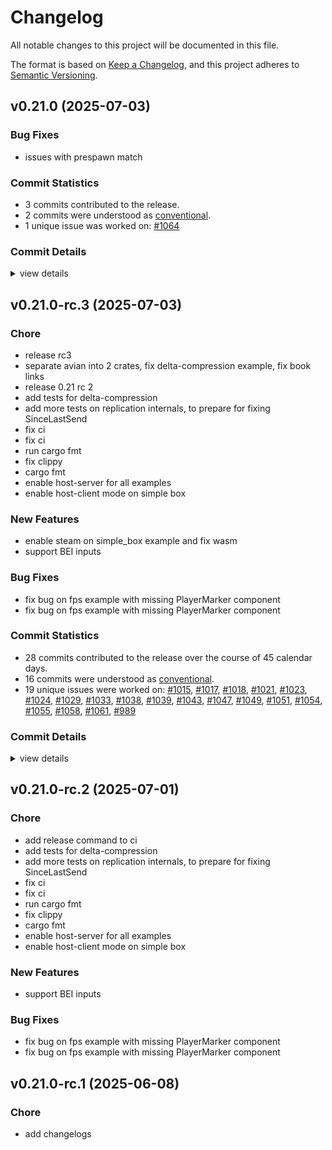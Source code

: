 # Changelog

All notable changes to this project will be documented in this file.

The format is based on [Keep a Changelog](https://keepachangelog.com/en/1.0.0/),
and this project adheres to [Semantic Versioning](https://semver.org/spec/v2.0.0.html).

## v0.21.0 (2025-07-03)

### Bug Fixes

 - <csr-id-97d5b9baf349aa8c0245d20432ff333c42b2c04d/> issues with prespawn match

### Commit Statistics

<csr-read-only-do-not-edit/>

 - 3 commits contributed to the release.
 - 2 commits were understood as [conventional](https://www.conventionalcommits.org).
 - 1 unique issue was worked on: [#1064](https://github.com/cBournhonesque/lightyear/issues/1064)

### Commit Details

<csr-read-only-do-not-edit/>

<details><summary>view details</summary>

 * **[#1064](https://github.com/cBournhonesque/lightyear/issues/1064)**
    - Issues with prespawn match ([`97d5b9b`](https://github.com/cBournhonesque/lightyear/commit/97d5b9baf349aa8c0245d20432ff333c42b2c04d))
</details>

## v0.21.0-rc.3 (2025-07-03)

<csr-id-5dc2e81f8c2b1171df33703d73e38a49e7b4695d/>
<csr-id-1abda441054255978b6d5bef9da8e538b91aa1ed/>
<csr-id-81341e91707b31a5cba6967d23e230945180a4e8/>
<csr-id-72ecbb9604bbb7add8e911cf9d72f21fd00eed6c/>
<csr-id-f8d62c7389c6095694fcd8ceeb593b6d0ebc5b47/>
<csr-id-f9bc3e3d8322d252d80363f716d5e78782520cff/>
<csr-id-b9c22da58aac0aed5d99feb2d3e773582fcf27e4/>
<csr-id-4ae9ac16922d9c160bfb01733a28749a78bfcb3a/>
<csr-id-249b40f358977f6f85e269967d3912bfb4080f73/>
<csr-id-f55c117c1627368978d26c788efbcb2ddda1da01/>
<csr-id-bc7cf371f822ff7a2667c329b6f77e5a694a93d4/>
<csr-id-411733089f59eb90d405f7ad327b5440b55ef060/>

### Chore

 - <csr-id-5dc2e81f8c2b1171df33703d73e38a49e7b4695d/> release rc3
 - <csr-id-1abda441054255978b6d5bef9da8e538b91aa1ed/> separate avian into 2 crates, fix delta-compression example, fix book links
 - <csr-id-81341e91707b31a5cba6967d23e230945180a4e8/> release 0.21 rc 2
 - <csr-id-72ecbb9604bbb7add8e911cf9d72f21fd00eed6c/> add tests for delta-compression
 - <csr-id-f8d62c7389c6095694fcd8ceeb593b6d0ebc5b47/> add more tests on replication internals, to prepare for fixing SinceLastSend
 - <csr-id-f9bc3e3d8322d252d80363f716d5e78782520cff/> fix ci
 - <csr-id-b9c22da58aac0aed5d99feb2d3e773582fcf27e4/> fix ci
 - <csr-id-4ae9ac16922d9c160bfb01733a28749a78bfcb3a/> run cargo fmt
 - <csr-id-249b40f358977f6f85e269967d3912bfb4080f73/> fix clippy
 - <csr-id-f55c117c1627368978d26c788efbcb2ddda1da01/> cargo fmt
 - <csr-id-bc7cf371f822ff7a2667c329b6f77e5a694a93d4/> enable host-server for all examples
 - <csr-id-411733089f59eb90d405f7ad327b5440b55ef060/> enable host-client mode on simple box

### New Features

 - <csr-id-0bd3fbe9db6d8dfd350a0e014e7beec9392df1de/> enable steam on simple_box example and fix wasm
 - <csr-id-117b0841a25dba5c6ffaadad88a8c4dba09d3cbb/> support BEI inputs

### Bug Fixes

 - <csr-id-e85935036975bb7bda4f2d77fb00df66084cc513/> fix bug on fps example with missing PlayerMarker component
 - <csr-id-1108da74e019d8efc37728b58ab07ac9472aaefa/> fix bug on fps example with missing PlayerMarker component

### Commit Statistics

<csr-read-only-do-not-edit/>

 - 28 commits contributed to the release over the course of 45 calendar days.
 - 16 commits were understood as [conventional](https://www.conventionalcommits.org).
 - 19 unique issues were worked on: [#1015](https://github.com/cBournhonesque/lightyear/issues/1015), [#1017](https://github.com/cBournhonesque/lightyear/issues/1017), [#1018](https://github.com/cBournhonesque/lightyear/issues/1018), [#1021](https://github.com/cBournhonesque/lightyear/issues/1021), [#1023](https://github.com/cBournhonesque/lightyear/issues/1023), [#1024](https://github.com/cBournhonesque/lightyear/issues/1024), [#1029](https://github.com/cBournhonesque/lightyear/issues/1029), [#1033](https://github.com/cBournhonesque/lightyear/issues/1033), [#1038](https://github.com/cBournhonesque/lightyear/issues/1038), [#1039](https://github.com/cBournhonesque/lightyear/issues/1039), [#1043](https://github.com/cBournhonesque/lightyear/issues/1043), [#1047](https://github.com/cBournhonesque/lightyear/issues/1047), [#1049](https://github.com/cBournhonesque/lightyear/issues/1049), [#1051](https://github.com/cBournhonesque/lightyear/issues/1051), [#1054](https://github.com/cBournhonesque/lightyear/issues/1054), [#1055](https://github.com/cBournhonesque/lightyear/issues/1055), [#1058](https://github.com/cBournhonesque/lightyear/issues/1058), [#1061](https://github.com/cBournhonesque/lightyear/issues/1061), [#989](https://github.com/cBournhonesque/lightyear/issues/989)

### Commit Details

<csr-read-only-do-not-edit/>

<details><summary>view details</summary>

 * **[#1015](https://github.com/cBournhonesque/lightyear/issues/1015)**
    - Allow replicating immutable components ([`fb48928`](https://github.com/cBournhonesque/lightyear/commit/fb489288e86fc3438d24f217fe4e82b33909e086))
 * **[#1017](https://github.com/cBournhonesque/lightyear/issues/1017)**
    - Release 0.21 rc1 ([`dc0e61e`](https://github.com/cBournhonesque/lightyear/commit/dc0e61e06fe68309ed8cbfdcdfead633ad567537))
 * **[#1018](https://github.com/cBournhonesque/lightyear/issues/1018)**
    - Separate Connected from LocalId/RemoteId ([`89ce3e7`](https://github.com/cBournhonesque/lightyear/commit/89ce3e705fb262fe819ac1d254468caf3fc5fce5))
 * **[#1021](https://github.com/cBournhonesque/lightyear/issues/1021)**
    - Fix lobby example (without HostServer) and add protocolhash ([`0beb664`](https://github.com/cBournhonesque/lightyear/commit/0beb664f0161f73e4a53c06530ae139078ed8763))
 * **[#1023](https://github.com/cBournhonesque/lightyear/issues/1023)**
    - Add HostServer ([`5b6af7e`](https://github.com/cBournhonesque/lightyear/commit/5b6af7edd3b41c05333d14dde258ea5e89c07c2d))
 * **[#1024](https://github.com/cBournhonesque/lightyear/issues/1024)**
    - Enable host-client mode on simple box ([`4117330`](https://github.com/cBournhonesque/lightyear/commit/411733089f59eb90d405f7ad327b5440b55ef060))
 * **[#1029](https://github.com/cBournhonesque/lightyear/issues/1029)**
    - Enable host-server for all examples ([`bc7cf37`](https://github.com/cBournhonesque/lightyear/commit/bc7cf371f822ff7a2667c329b6f77e5a694a93d4))
 * **[#1033](https://github.com/cBournhonesque/lightyear/issues/1033)**
    - Adds #[reflect(MapEntities)] to RelationshipSync. ([`3b631a2`](https://github.com/cBournhonesque/lightyear/commit/3b631a226cbbf00cffff6c34c32deab3320d727f))
 * **[#1038](https://github.com/cBournhonesque/lightyear/issues/1038)**
    - Adds #[reflect(Component)] to Replicate. ([`26a8423`](https://github.com/cBournhonesque/lightyear/commit/26a8423b4c9b2c2e573a424aee9d0c60ff61f05a))
 * **[#1039](https://github.com/cBournhonesque/lightyear/issues/1039)**
    - Support BEI inputs ([`117b084`](https://github.com/cBournhonesque/lightyear/commit/117b0841a25dba5c6ffaadad88a8c4dba09d3cbb))
 * **[#1043](https://github.com/cBournhonesque/lightyear/issues/1043)**
    - Make workspace crates depend on individual bevy crates ([`5dc3dc3`](https://github.com/cBournhonesque/lightyear/commit/5dc3dc3e17a8b821c35162b904b73eea0e1c69be))
 * **[#1047](https://github.com/cBournhonesque/lightyear/issues/1047)**
    - Fix bug on fps example with missing PlayerMarker component ([`e859350`](https://github.com/cBournhonesque/lightyear/commit/e85935036975bb7bda4f2d77fb00df66084cc513))
    - Fix bug on fps example with missing PlayerMarker component ([`1108da7`](https://github.com/cBournhonesque/lightyear/commit/1108da74e019d8efc37728b58ab07ac9472aaefa))
 * **[#1049](https://github.com/cBournhonesque/lightyear/issues/1049)**
    - Alternative replication system + fix delta-compression ([`4d5e690`](https://github.com/cBournhonesque/lightyear/commit/4d5e69072485faa3975543792a8e11be7608a0ea))
 * **[#1051](https://github.com/cBournhonesque/lightyear/issues/1051)**
    - Add tests for delta-compression ([`72ecbb9`](https://github.com/cBournhonesque/lightyear/commit/72ecbb9604bbb7add8e911cf9d72f21fd00eed6c))
 * **[#1054](https://github.com/cBournhonesque/lightyear/issues/1054)**
    - Chore(docs) ([`59b9f7e`](https://github.com/cBournhonesque/lightyear/commit/59b9f7eb37b036488d3ceab780074274074a9bd6))
 * **[#1055](https://github.com/cBournhonesque/lightyear/issues/1055)**
    - Release 0.21 rc 2 ([`81341e9`](https://github.com/cBournhonesque/lightyear/commit/81341e91707b31a5cba6967d23e230945180a4e8))
 * **[#1058](https://github.com/cBournhonesque/lightyear/issues/1058)**
    - Separate avian into 2 crates, fix delta-compression example, fix book links ([`1abda44`](https://github.com/cBournhonesque/lightyear/commit/1abda441054255978b6d5bef9da8e538b91aa1ed))
 * **[#1061](https://github.com/cBournhonesque/lightyear/issues/1061)**
    - Enable steam on simple_box example and fix wasm ([`0bd3fbe`](https://github.com/cBournhonesque/lightyear/commit/0bd3fbe9db6d8dfd350a0e014e7beec9392df1de))
 * **[#989](https://github.com/cBournhonesque/lightyear/issues/989)**
    - Bevy main refactor ([`b236123`](https://github.com/cBournhonesque/lightyear/commit/b236123c8331f9feea8c34cb9e0d6a179bb34918))
 * **Uncategorized**
    - Add more tests on replication internals, to prepare for fixing SinceLastSend ([`f8d62c7`](https://github.com/cBournhonesque/lightyear/commit/f8d62c7389c6095694fcd8ceeb593b6d0ebc5b47))
    - Fix ci ([`f9bc3e3`](https://github.com/cBournhonesque/lightyear/commit/f9bc3e3d8322d252d80363f716d5e78782520cff))
    - Fix ci ([`b9c22da`](https://github.com/cBournhonesque/lightyear/commit/b9c22da58aac0aed5d99feb2d3e773582fcf27e4))
    - Run cargo fmt ([`4ae9ac1`](https://github.com/cBournhonesque/lightyear/commit/4ae9ac16922d9c160bfb01733a28749a78bfcb3a))
    - Fix clippy ([`249b40f`](https://github.com/cBournhonesque/lightyear/commit/249b40f358977f6f85e269967d3912bfb4080f73))
    - Cargo fmt ([`f55c117`](https://github.com/cBournhonesque/lightyear/commit/f55c117c1627368978d26c788efbcb2ddda1da01))
</details>

## v0.21.0-rc.2 (2025-07-01)

<csr-id-cedab052a0f47cf91b15267b8d83eb87524a8f4d/>
<csr-id-72ecbb9604bbb7add8e911cf9d72f21fd00eed6c/>
<csr-id-f8d62c7389c6095694fcd8ceeb593b6d0ebc5b47/>
<csr-id-f9bc3e3d8322d252d80363f716d5e78782520cff/>
<csr-id-b9c22da58aac0aed5d99feb2d3e773582fcf27e4/>
<csr-id-4ae9ac16922d9c160bfb01733a28749a78bfcb3a/>
<csr-id-249b40f358977f6f85e269967d3912bfb4080f73/>
<csr-id-f55c117c1627368978d26c788efbcb2ddda1da01/>
<csr-id-bc7cf371f822ff7a2667c329b6f77e5a694a93d4/>
<csr-id-411733089f59eb90d405f7ad327b5440b55ef060/>

### Chore

 - <csr-id-cedab052a0f47cf91b15267b8d83eb87524a8f4d/> add release command to ci
 - <csr-id-72ecbb9604bbb7add8e911cf9d72f21fd00eed6c/> add tests for delta-compression
 - <csr-id-f8d62c7389c6095694fcd8ceeb593b6d0ebc5b47/> add more tests on replication internals, to prepare for fixing SinceLastSend
 - <csr-id-f9bc3e3d8322d252d80363f716d5e78782520cff/> fix ci
 - <csr-id-b9c22da58aac0aed5d99feb2d3e773582fcf27e4/> fix ci
 - <csr-id-4ae9ac16922d9c160bfb01733a28749a78bfcb3a/> run cargo fmt
 - <csr-id-249b40f358977f6f85e269967d3912bfb4080f73/> fix clippy
 - <csr-id-f55c117c1627368978d26c788efbcb2ddda1da01/> cargo fmt
 - <csr-id-bc7cf371f822ff7a2667c329b6f77e5a694a93d4/> enable host-server for all examples
 - <csr-id-411733089f59eb90d405f7ad327b5440b55ef060/> enable host-client mode on simple box

### New Features

 - <csr-id-117b0841a25dba5c6ffaadad88a8c4dba09d3cbb/> support BEI inputs

### Bug Fixes

 - <csr-id-e85935036975bb7bda4f2d77fb00df66084cc513/> fix bug on fps example with missing PlayerMarker component
 - <csr-id-1108da74e019d8efc37728b58ab07ac9472aaefa/> fix bug on fps example with missing PlayerMarker component

## v0.21.0-rc.1 (2025-06-08)

<csr-id-f361b72d433086c61ed6b4776fd4ee308c3747e1/>

### Chore

 - <csr-id-f361b72d433086c61ed6b4776fd4ee308c3747e1/> add changelogs
